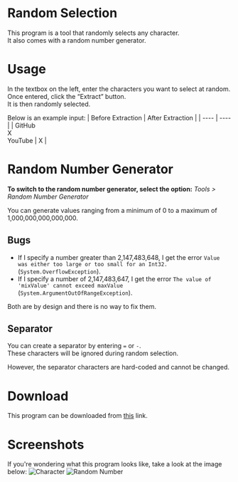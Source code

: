 # Random Selection
This program is a tool that randomly selects any character.
<br>It also comes with a random number generator.

# Usage
In the textbox on the left, enter the characters you want to select at random.
<br>Once entered, click the “Extract” button.
<br>It is then randomly selected.

Below is an example input:
| Before Extraction | After Extraction |
| ---- | ---- |
| GitHub<br>X<br>YouTube | X |

# Random Number Generator
**To switch to the random number generator, select the option:** _Tools > Random Number Generator_

You can generate values ranging from a minimum of 0 to a maximum of 1,000,000,000,000,000.

## Bugs
* If I specify a number greater than 2,147,483,648, I get the error ```Value was either too large or too small for an Int32.``` (`System.OverflowException`).
* If I specify a number of 2,147,483,647, I get the error ```The value of 'mixValue' cannot exceed maxValue``` (`System.ArgumentOutOfRangeException`).

Both are by design and there is no way to fix them.

## Separator
You can create a separator by entering ```=``` or ```-```.
<br>These characters will be ignored during random selection.

However, the separator characters are hard-coded and cannot be changed.

# Download
This program can be downloaded from [this](https://github.com/YuuyaGitHub/CS-Apps-Repository/raw/main/Random%20Selection/bin/Release/Random%20Selection.exe) link.

# Screenshots
If you're wondering what this program looks like, take a look at the image below:
![Character](https://github.com/YuuyaGitHub/CS-Apps-Repository/blob/main/Random%20Selection/Images/Character.png)
![Random Number](https://github.com/YuuyaGitHub/CS-Apps-Repository/blob/main/Random%20Selection/Images/Random%20Nember.png)
